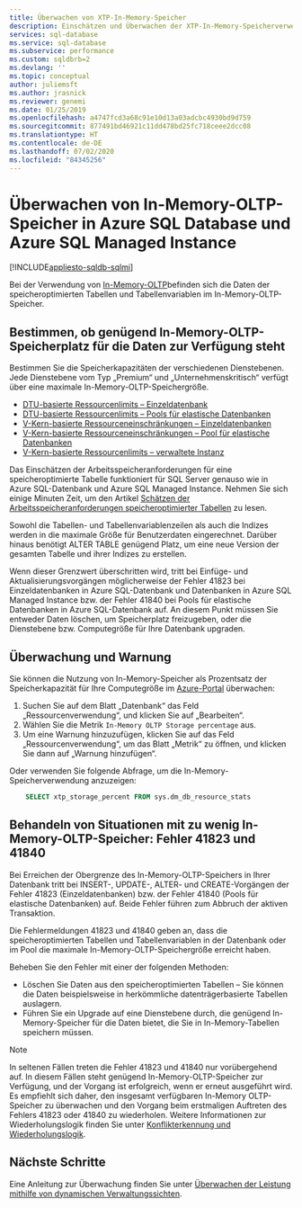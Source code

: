 ```yaml
---
title: Überwachen von XTP-In-Memory-Speicher
description: Einschätzen und Überwachen der XTP-In-Memory-Speicherverwendung und -kapazität; Beheben des Kapazitätsfehlers 41823
services: sql-database
ms.service: sql-database
ms.subservice: performance
ms.custom: sqldbrb=2
ms.devlang: ''
ms.topic: conceptual
author: juliemsft
ms.author: jrasnick
ms.reviewer: genemi
ms.date: 01/25/2019
ms.openlocfilehash: a4747fcd3a68c91e10d13a03adcbc4930bd9d759
ms.sourcegitcommit: 877491bd46921c11dd478bd25fc718ceee2dcc08
ms.translationtype: HT
ms.contentlocale: de-DE
ms.lasthandoff: 07/02/2020
ms.locfileid: "84345256"
---
```

# <a name="monitor-in-memory-oltp-storage-in-azure-sql-database-and-azure-sql-managed-instance"></a>Überwachen von In-Memory-OLTP-Speicher in Azure SQL Database und Azure SQL Managed Instance
[!INCLUDE[appliesto-sqldb-sqlmi](includes/appliesto-sqldb-sqlmi.md)]

Bei der Verwendung von [In-Memory-OLTP](in-memory-oltp-overview.md)befinden sich die Daten der speicheroptimierten Tabellen und Tabellenvariablen im In-Memory-OLTP-Speicher.

## <a name="determine-whether-data-fits-within-the-in-memory-oltp-storage-cap"></a>Bestimmen, ob genügend In-Memory-OLTP-Speicherplatz für die Daten zur Verfügung steht

Bestimmen Sie die Speicherkapazitäten der verschiedenen Dienstebenen. Jede Dienstebene vom Typ „Premium“ und „Unternehmenskritisch“ verfügt über eine maximale In-Memory-OLTP-Speichergröße.

- [DTU-basierte Ressourcenlimits – Einzeldatenbank](database/resource-limits-dtu-single-databases.md)
- [DTU-basierte Ressourcenlimits – Pools für elastische Datenbanken](database/resource-limits-dtu-elastic-pools.md)
- [V-Kern-basierte Ressourceneinschränkungen – Einzeldatenbanken](database/resource-limits-vcore-single-databases.md)
- [V-Kern-basierte Ressourceneinschränkungen – Pool für elastische Datenbanken](database/resource-limits-vcore-elastic-pools.md)
- [V-Kern-basierte Ressourcenlimits – verwaltete Instanz](managed-instance/resource-limits.md)

Das Einschätzen der Arbeitsspeicheranforderungen für eine speicheroptimierte Tabelle funktioniert für SQL Server genauso wie in Azure SQL-Datenbank und Azure SQL Managed Instance. Nehmen Sie sich einige Minuten Zeit, um den Artikel [Schätzen der Arbeitsspeicheranforderungen speicheroptimierter Tabellen](/sql/relational-databases/in-memory-oltp/estimate-memory-requirements-for-memory-optimized-tables) zu lesen.

Sowohl die Tabellen- und Tabellenvariablenzeilen als auch die Indizes werden in die maximale Größe für Benutzerdaten eingerechnet. Darüber hinaus benötigt ALTER TABLE genügend Platz, um eine neue Version der gesamten Tabelle und ihrer Indizes zu erstellen.

Wenn dieser Grenzwert überschritten wird, tritt bei Einfüge- und Aktualisierungsvorgängen möglicherweise der Fehler 41823 bei Einzeldatenbanken in Azure SQL-Datenbank und Datenbanken in Azure SQL Managed Instance bzw. der Fehler 41840 bei Pools für elastische Datenbanken in Azure SQL-Datenbank auf. An diesem Punkt müssen Sie entweder Daten löschen, um Speicherplatz freizugeben, oder die Dienstebene bzw. Computegröße für Ihre Datenbank upgraden.

## <a name="monitoring-and-alerting"></a>Überwachung und Warnung

Sie können die Nutzung von In-Memory-Speicher als Prozentsatz der Speicherkapazität für Ihre Computegröße im [Azure-Portal](https://portal.azure.com/) überwachen:

1. Suchen Sie auf dem Blatt „Datenbank“ das Feld „Ressourcenverwendung“, und klicken Sie auf „Bearbeiten“.
2. Wählen Sie die Metrik `In-Memory OLTP Storage percentage` aus.
3. Um eine Warnung hinzuzufügen, klicken Sie auf das Feld „Ressourcenverwendung“, um das Blatt „Metrik“ zu öffnen, und klicken Sie dann auf „Warnung hinzufügen“.

Oder verwenden Sie folgende Abfrage, um die In-Memory-Speicherverwendung anzuzeigen:

```sql
    SELECT xtp_storage_percent FROM sys.dm_db_resource_stats
```

## <a name="correct-out-of-in-memory-oltp-storage-situations---errors-41823-and-41840"></a>Behandeln von Situationen mit zu wenig In-Memory-OLTP-Speicher: Fehler 41823 und 41840

Bei Erreichen der Obergrenze des In-Memory-OLTP-Speichers in Ihrer Datenbank tritt bei INSERT-, UPDATE-, ALTER- und CREATE-Vorgängen der Fehler 41823 (Einzeldatenbanken) bzw. der Fehler 41840 (Pools für elastische Datenbanken) auf. Beide Fehler führen zum Abbruch der aktiven Transaktion.

Die Fehlermeldungen 41823 und 41840 geben an, dass die speicheroptimierten Tabellen und Tabellenvariablen in der Datenbank oder im Pool die maximale In-Memory-OLTP-Speichergröße erreicht haben.

Beheben Sie den Fehler mit einer der folgenden Methoden:

- Löschen Sie Daten aus den speicheroptimierten Tabellen – Sie können die Daten beispielsweise in herkömmliche datenträgerbasierte Tabellen auslagern.
- Führen Sie ein Upgrade auf eine Dienstebene durch, die genügend In-Memory-Speicher für die Daten bietet, die Sie in In-Memory-Tabellen speichern müssen.

> [!NOTE]
> In seltenen Fällen treten die Fehler 41823 und 41840 nur vorübergehend auf. In diesem Fällen steht genügend In-Memory-OLTP-Speicher zur Verfügung, und der Vorgang ist erfolgreich, wenn er erneut ausgeführt wird. Es empfiehlt sich daher, den insgesamt verfügbaren In-Memory OLTP-Speicher zu überwachen und den Vorgang beim erstmaligen Auftreten des Fehlers 41823 oder 41840 zu wiederholen. Weitere Informationen zur Wiederholungslogik finden Sie unter [Konflikterkennung und Wiederholungslogik](https://docs.microsoft.com/sql/relational-databases/In-memory-oltp/transactions-with-memory-optimized-tables#conflict-detection-and-retry-logic).

## <a name="next-steps"></a>Nächste Schritte

Eine Anleitung zur Überwachung finden Sie unter [Überwachen der Leistung mithilfe von dynamischen Verwaltungssichten](database/monitoring-with-dmvs.md).
